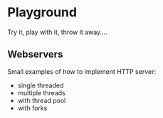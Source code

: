 # Playground
Try it, play with it, throw it away....

## Webservers
Small examples of how to implement HTTP server:
- single threaded
- multiple threads
- with thread pool
- with forks
